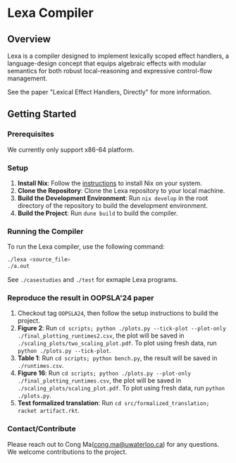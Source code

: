 # Lexa Compiler

## Overview
Lexa is a compiler designed to implement lexically scoped effect handlers, a language-design concept that equips algebraic effects with modular semantics for both robust local-reasoning and expressive control-flow management.

See the paper "Lexical Effect Handlers, Directly" for more information.

## Getting Started

### Prerequisites
We currently only support x86-64 platform.

### Setup
1. **Install Nix**: Follow the [instructions](https://nixos.org/download.html) to install Nix on your system.
2. **Clone the Repository**: Clone the Lexa repository to your local machine.
3. **Build the Development Environment**: Run `nix develop` in the root directory of the repository to build the development environment.
4. **Build the Project**: Run `dune build` to build the compiler.

### Running the Compiler
To run the Lexa compiler, use the following command:
```bash
./lexa <source_file>
./a.out
```
See `./casestudies`  and `./test` for exmaple Lexa programs.

### Reproduce the result in OOPSLA'24 paper
1. Checkout tag `OOPSLA24`, then follow the setup instructions to build the project.
2. **Figure 2**: Run `cd scripts; python ./plots.py --tick-plot --plot-only ./final_plotting_runtimes2.csv`, the plot will be saved in `./scaling_plots/two_scaling_plot.pdf`. To plot using fresh data, run `python ./plots.py --tick-plot`.
3. **Table 1**: Run `cd scripts; python bench.py`, the result will be saved in `./runtimes.csv`.
4. **Figure 16**: Run `cd scripts; python ./plots.py --plot-only ./final_plotting_runtimes.csv`, the plot will be saved in `./scaling_plots/scaling_plot.pdf`. To plot using fresh data, run `python ./plots.py`.
5. **Test formalized translation**: Run `cd src/formalized_translation; racket artifact.rkt`.

### Contact/Contribute
Please reach out to Cong Ma(cong.ma@uwaterloo.ca) for any questions. We welcome contributions to the project.